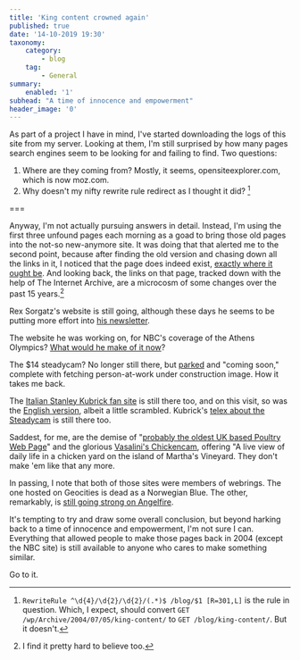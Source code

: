 ```yaml
---
title: 'King content crowned again'
published: true
date: '14-10-2019 19:30'
taxonomy:
    category:
        - blog
    tag:
        - General
summary:
    enabled: '1'
subhead: "A time of innocence and empowerment"
header_image: '0'
--- 
```


As part of a project I have in mind, I've started downloading the logs of this site from my server. Looking at them, I'm still surprised by how many pages search engines seem to be looking for and failing to find. Two questions:

1. Where are they coming from? Mostly, it seems, opensiteexplorer.com, which is now moz.com.
2. Why doesn't my nifty rewrite rule redirect as I thought it did? [^1]

===

Anyway, I'm not actually pursuing answers in detail. Instead, I'm using the first three unfound pages each morning as a goad to bring those old pages into the not-so new-anymore site. It was doing that that alerted me to the second point, because after finding the old version and chasing down all the links in it, I noticed that the page does indeed exist, [exactly where it ought be](https://www.jeremycherfas.net/blog/king-content). And looking back, the links on that page, tracked down with the help of The Internet Archive, are a microcosm of some changes over the past 15 years.[^2]

Rex Sorgatz's website is still going, although these days he seems to be putting more effort into [his newsletter](http://fimoculous.com/recs/).

The website he was working on, for NBC's coverage of the Athens Olympics? [What would he make of it now](https://web.archive.org/web/20040703113810/https://www.nbcolympics.com/index.html)?

The $14 steadycam? No longer still there, but [parked](http://steadycam.org/) and "coming soon," complete with fetching person-at-work under construction image. How it takes me back.

The [Italian Stanley Kubrick fan site](http://www.archiviokubrick.it/) is still there too, and on this visit, so was the [English version](http://www.archiviokubrick.it/english/index.html), albeit a little scrambled. Kubrick's [telex about the Steadycam](http://www.krusch.com/kubrick/Q60.html) is still there too.

Saddest, for me, are the demise of "[probably the oldest UK based Poultry Web Page](https://web.archive.org/web/20040603153819/http://www.surrey.ac.uk/~cus1fb/fowl/)" and the glorious [Vasalini's Chickencam](https://web.archive.org/web/20040710085302/https://users.adelphia.net/~chickencam/), offering "A live view of daily life in a chicken yard on the island of Martha's Vineyard. They don't make 'em like that any more.

In passing, I note that both of those sites were members of webrings. The one hosted on Geocities is dead as a Norwegian Blue. The other, remarkably, is [still going strong on Angelfire](http://www.angelfire.com/ar/awwcr/rings.html).

It's tempting to try and draw some overall conclusion, but beyond harking back to a time of innocence and empowerment, I'm not sure I can. Everything that allowed people to make those pages back in 2004 (except the NBC site) is still available to anyone who cares to make something similar.

Go to it. 

[^1]: `RewriteRule ^\d{4}/\d{2}/\d{2}/(.*)$ /blog/$1 [R=301,L]` is the rule in question. Which, I expect, should convert `GET /wp/Archive/2004/07/05/king-content/` to `GET /blog/king-content/`. But it doesn't.

[^2]: I find it pretty hard to believe too.